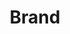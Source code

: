 ---
layout: pattern.njk
tags: 
    - mobile_components_fr
key: brand-mobile_fr
title: Brand
parent: basics-mobile_fr
image: mobile/overview/brand.webp
keywords: logo, brand, signet, pleitegeier
order: 10
availablelanguages: 
    - de
    - en
---